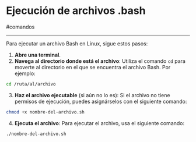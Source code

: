 # Ejecución de archivos .bash
#comandos 

---
Para ejecutar un archivo Bash en Linux, sigue estos pasos:

1. **Abre una terminal**.
2. **Navega al directorio donde está el archivo**: Utiliza el comando `cd` para moverte al directorio en el que se encuentra el archivo Bash. Por ejemplo:
```bash
cd /ruta/al/archivo
```

3. **Haz el archivo ejecutable** (si aún no lo es): Si el archivo no tiene permisos de ejecución, puedes asignárselos con el siguiente comando:
```bash
chmod +x nombre-del-archivo.sh
```

4. **Ejecuta el archivo**: Para ejecutar el archivo, usa el siguiente comando:
```bash
./nombre-del-archivo.sh
```
